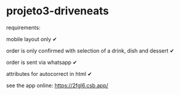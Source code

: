 # projeto3-driveneats

requirements:

mobile layout only ✔

order is only confirmed with selection of a drink, dish and dessert ✔

order is sent via whatsapp ✔

attributes for autocorrect in html ✔

see the app online:
https://2fgl6.csb.app/


